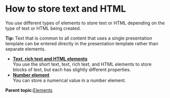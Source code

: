 # How to store text and HTML 

You use different types of elements to store text or HTML depending on the type of text or HTML being created.

**Tip:** Text that is common to all content that uses a single presentation template can be entered directly in the presentation template rather than separate elements.

-   **[Text, rich text and HTML elements ](../wcm/wcm_dev_elements_text-richtext-html.md)**  
You use the short text, text, rich text, and HTML elements to store blocks of text, but each has slightly different properties.
-   **[Number element ](../wcm/wcm_dev_elements_number.md)**  
You can store a numerical value in a number element.

**Parent topic:**[Elements ](../wcm/wcm_build.md)

